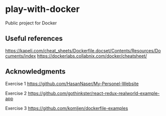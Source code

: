 # play-with-docker
Public project for Docker

## Useful references

https://kapeli.com/cheat_sheets/Dockerfile.docset/Contents/Resources/Documents/index
https://dockerlabs.collabnix.com/docker/cheatsheet/


## Acknowledgments

Exercise 1
https://github.com/HasanNaser/My-Personel-Website

Exercise 2
https://github.com/gothinkster/react-redux-realworld-example-app

Exercise 3
https://github.com/komljen/dockerfile-examples
